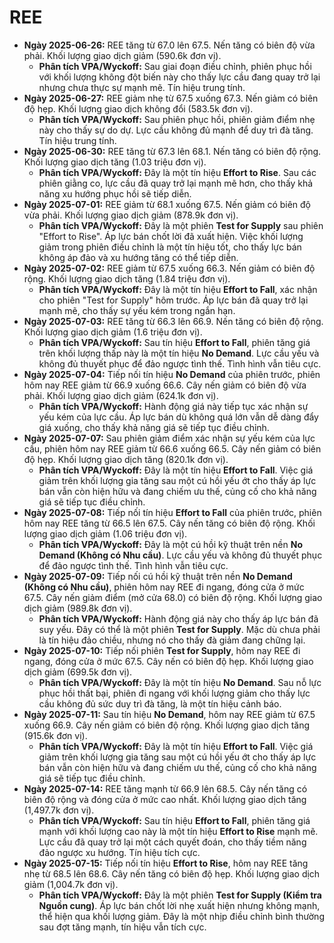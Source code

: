 # REE

- **Ngày 2025-06-26:** REE tăng từ 67.0 lên 67.5. Nến tăng có biên độ vừa phải. Khối lượng giao dịch giảm (590.6k đơn vị).
    - **Phân tích VPA/Wyckoff:** Sau giai đoạn điều chỉnh, phiên phục hồi với khối lượng không đột biến này cho thấy lực cầu đang quay trở lại nhưng chưa thực sự mạnh mẽ. Tín hiệu trung tính.
- **Ngày 2025-06-27:** REE giảm nhẹ từ 67.5 xuống 67.3. Nến giảm có biên độ hẹp. Khối lượng giao dịch không đổi (583.5k đơn vị).
    - **Phân tích VPA/Wyckoff:** Sau phiên phục hồi, phiên giảm điểm nhẹ này cho thấy sự do dự. Lực cầu không đủ mạnh để duy trì đà tăng. Tín hiệu trung tính.
- **Ngày 2025-06-30:** REE tăng từ 67.3 lên 68.1. Nến tăng có biên độ rộng. Khối lượng giao dịch tăng (1.03 triệu đơn vị).
    - **Phân tích VPA/Wyckoff:** Đây là một tín hiệu **Effort to Rise**. Sau các phiên giằng co, lực cầu đã quay trở lại mạnh mẽ hơn, cho thấy khả năng xu hướng phục hồi sẽ tiếp diễn.
- **Ngày 2025-07-01:** REE giảm từ 68.1 xuống 67.5. Nến giảm có biên độ vừa phải. Khối lượng giao dịch giảm (878.9k đơn vị).
    - **Phân tích VPA/Wyckoff:** Đây là một phiên **Test for Supply** sau phiên "Effort to Rise". Áp lực bán chốt lời đã xuất hiện. Việc khối lượng giảm trong phiên điều chỉnh là một tín hiệu tốt, cho thấy lực bán không áp đảo và xu hướng tăng có thể tiếp diễn.
- **Ngày 2025-07-02:** REE giảm từ 67.5 xuống 66.3. Nến giảm có biên độ rộng. Khối lượng giao dịch tăng (1.84 triệu đơn vị).
    - **Phân tích VPA/Wyckoff:** Đây là một tín hiệu **Effort to Fall**, xác nhận cho phiên "Test for Supply" hôm trước. Áp lực bán đã quay trở lại mạnh mẽ, cho thấy sự yếu kém trong ngắn hạn.
- **Ngày 2025-07-03:** REE tăng từ 66.3 lên 66.9. Nến tăng có biên độ rộng. Khối lượng giao dịch giảm (1.6 triệu đơn vị).
    - **Phân tích VPA/Wyckoff:** Sau tín hiệu **Effort to Fall**, phiên tăng giá trên khối lượng thấp này là một tín hiệu **No Demand**. Lực cầu yếu và không đủ thuyết phục để đảo ngược tình thế. Tình hình vẫn tiêu cực.
- **Ngày 2025-07-04:** Tiếp nối tín hiệu **No Demand** của phiên trước, phiên hôm nay REE giảm từ 66.9 xuống 66.6. Cây nến giảm có biên độ vừa phải. Khối lượng giao dịch giảm (624.1k đơn vị).
    - **Phân tích VPA/Wyckoff:** Hành động giá này tiếp tục xác nhận sự yếu kém của lực cầu. Áp lực bán dù không quá lớn vẫn dễ dàng đẩy giá xuống, cho thấy khả năng giá sẽ tiếp tục điều chỉnh.
- **Ngày 2025-07-07:** Sau phiên giảm điểm xác nhận sự yếu kém của lực cầu, phiên hôm nay REE giảm từ 66.6 xuống 66.5. Cây nến giảm có biên độ hẹp. Khối lượng giao dịch tăng (820.1k đơn vị).
    - **Phân tích VPA/Wyckoff:** Đây là một tín hiệu **Effort to Fall**. Việc giá giảm trên khối lượng gia tăng sau một cú hồi yếu ớt cho thấy áp lực bán vẫn còn hiện hữu và đang chiếm ưu thế, củng cố cho khả năng giá sẽ tiếp tục điều chỉnh.
- **Ngày 2025-07-08:** Tiếp nối tín hiệu **Effort to Fall** của phiên trước, phiên hôm nay REE tăng từ 66.5 lên 67.5. Cây nến tăng có biên độ rộng. Khối lượng giao dịch giảm (1.06 triệu đơn vị).
    - **Phân tích VPA/Wyckoff:** Đây là một cú hồi kỹ thuật trên nền **No Demand (Không có Nhu cầu)**. Lực cầu yếu và không đủ thuyết phục để đảo ngược tình thế. Tình hình vẫn tiêu cực.
- **Ngày 2025-07-09:** Tiếp nối cú hồi kỹ thuật trên nền **No Demand (Không có Nhu cầu)**, phiên hôm nay REE đi ngang, đóng cửa ở mức 67.5. Cây nến giảm điểm (mở cửa 68.0) có biên độ rộng. Khối lượng giao dịch giảm (989.8k đơn vị).
    - **Phân tích VPA/Wyckoff:** Hành động giá này cho thấy áp lực bán đã suy yếu. Đây có thể là một phiên **Test for Supply**. Mặc dù chưa phải là tín hiệu đảo chiều, nhưng nó cho thấy đà giảm đang chững lại.
- **Ngày 2025-07-10:** Tiếp nối phiên **Test for Supply**, hôm nay REE đi ngang, đóng cửa ở mức 67.5. Cây nến có biên độ hẹp. Khối lượng giao dịch giảm (699.5k đơn vị).
    - **Phân tích VPA/Wyckoff:** Đây là một tín hiệu **No Demand**. Sau nỗ lực phục hồi thất bại, phiên đi ngang với khối lượng giảm cho thấy lực cầu không đủ sức duy trì đà tăng, là một tín hiệu cảnh báo.
- **Ngày 2025-07-11:** Sau tín hiệu **No Demand**, hôm nay REE giảm từ 67.5 xuống 66.9. Cây nến giảm có biên độ rộng. Khối lượng giao dịch tăng (915.6k đơn vị).
    - **Phân tích VPA/Wyckoff:** Đây là một tín hiệu **Effort to Fall**. Việc giá giảm trên khối lượng gia tăng sau một cú hồi yếu ớt cho thấy áp lực bán vẫn còn hiện hữu và đang chiếm ưu thế, củng cố cho khả năng giá sẽ tiếp tục điều chỉnh.
- **Ngày 2025-07-14:** REE tăng mạnh từ 66.9 lên 68.5. Cây nến tăng có biên độ rộng và đóng cửa ở mức cao nhất. Khối lượng giao dịch tăng (1,497.7k đơn vị).
    - **Phân tích VPA/Wyckoff:** Sau tín hiệu **Effort to Fall**, phiên tăng giá mạnh với khối lượng cao này là một tín hiệu **Effort to Rise** mạnh mẽ. Lực cầu đã quay trở lại một cách quyết đoán, cho thấy tiềm năng đảo ngược xu hướng. Tín hiệu tích cực.
- **Ngày 2025-07-15:** Tiếp nối tín hiệu **Effort to Rise**, hôm nay REE tăng nhẹ từ 68.5 lên 68.6. Cây nến tăng có biên độ hẹp. Khối lượng giao dịch giảm (1,004.7k đơn vị).
    - **Phân tích VPA/Wyckoff:** Đây là một phiên **Test for Supply (Kiểm tra Nguồn cung)**. Áp lực bán chốt lời nhẹ xuất hiện nhưng không mạnh, thể hiện qua khối lượng giảm. Đây là một nhịp điều chỉnh bình thường sau đợt tăng mạnh, tín hiệu vẫn tích cực.


